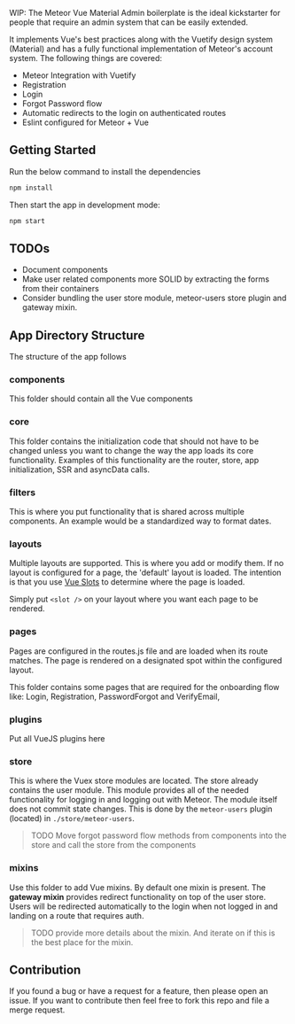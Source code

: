 WIP: The Meteor Vue Material Admin boilerplate is the ideal kickstarter for people that 
require an admin system that can be easily extended. 

It implements Vue's best practices along with the Vuetify design system (Material) 
and has a fully functional implementation of Meteor's account system. The following things 
are covered:

- Meteor Integration with Vuetify
- Registration
- Login
- Forgot Password flow
- Automatic redirects to the login on authenticated routes
- Eslint configured for Meteor + Vue

## Getting Started

Run the below command to install the dependencies

```sh
npm install
```

Then start the app in development mode:

```sh
npm start
```

## TODOs

- Document components
- Make user related components more SOLID by extracting the forms from their containers
- Consider bundling the user store module, meteor-users store plugin and gateway mixin.

## App Directory Structure
The structure of the app follows

### components
This folder should contain all the Vue components

### core
This folder contains the initialization code that should not have to be changed unless you want to change 
the way the app loads its core functionality. Examples of this functionality are the router, store, app initialization, 
SSR and asyncData calls.

### filters
This is where you put functionality that is shared across multiple components. An example would be a standardized 
way to format dates.

### layouts
Multiple layouts are supported. This is where you add or modify them. If no layout is configured for a page, 
the 'default' layout is loaded. The intention is that you use [Vue Slots](https://vuejs.org/v2/guide/components-slots.html) 
to determine where the page is loaded. 

Simply put `<slot />` on your layout where you want each page to be rendered.

### pages
Pages are configured in the routes.js file and are loaded when its route matches. The page is rendered on a 
designated spot within the configured layout.

This folder contains some pages that are required for the onboarding flow like: Login, Registration, PasswordForgot and VerifyEmail,  

### plugins
Put all VueJS plugins here

### store
This is where the Vuex store modules are located. The store already contains the user module. This 
module provides all of the needed functionality for logging in and logging out with Meteor. The module 
itself does not commit state changes. This is done by the `meteor-users` plugin (located) in `./store/meteor-users`.

> TODO Move forgot password flow methods from components into the store and call the store from 
the components

### mixins
Use this folder to add Vue mixins. By default one mixin is present. The **gateway mixin** 
provides redirect functionality on top of the user store. Users will be redirected automatically 
to the login when not logged in and landing on a route that requires auth. 

> TODO provide more details about the mixin. And iterate on if this is the best place for the mixin.

## Contribution

If you found a bug or have a request for a feature, then please open an issue. If you 
want to contribute then feel free to fork this repo and file a merge request. 

